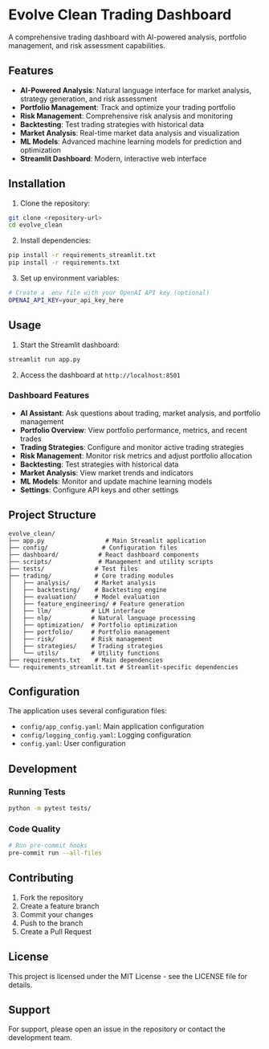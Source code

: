 # Evolve Clean Trading Dashboard

A comprehensive trading dashboard with AI-powered analysis, portfolio management, and risk assessment capabilities.

## Features

- **AI-Powered Analysis**: Natural language interface for market analysis, strategy generation, and risk assessment
- **Portfolio Management**: Track and optimize your trading portfolio
- **Risk Management**: Comprehensive risk analysis and monitoring
- **Backtesting**: Test trading strategies with historical data
- **Market Analysis**: Real-time market data analysis and visualization
- **ML Models**: Advanced machine learning models for prediction and optimization
- **Streamlit Dashboard**: Modern, interactive web interface

## Installation

1. Clone the repository:
```bash
git clone <repository-url>
cd evolve_clean
```

2. Install dependencies:
```bash
pip install -r requirements_streamlit.txt
pip install -r requirements.txt
```

3. Set up environment variables:
```bash
# Create a .env file with your OpenAI API key (optional)
OPENAI_API_KEY=your_api_key_here
```

## Usage

1. Start the Streamlit dashboard:
```bash
streamlit run app.py
```

2. Access the dashboard at `http://localhost:8501`

### Dashboard Features

- **AI Assistant**: Ask questions about trading, market analysis, and portfolio management
- **Portfolio Overview**: View portfolio performance, metrics, and recent trades
- **Trading Strategies**: Configure and monitor active trading strategies
- **Risk Management**: Monitor risk metrics and adjust portfolio allocation
- **Backtesting**: Test strategies with historical data
- **Market Analysis**: View market trends and indicators
- **ML Models**: Monitor and update machine learning models
- **Settings**: Configure API keys and other settings

## Project Structure

```
evolve_clean/
├── app.py                 # Main Streamlit application
├── config/               # Configuration files
├── dashboard/           # React dashboard components
├── scripts/             # Management and utility scripts
├── tests/              # Test files
├── trading/            # Core trading modules
│   ├── analysis/       # Market analysis
│   ├── backtesting/    # Backtesting engine
│   ├── evaluation/     # Model evaluation
│   ├── feature_engineering/ # Feature generation
│   ├── llm/           # LLM interface
│   ├── nlp/           # Natural language processing
│   ├── optimization/  # Portfolio optimization
│   ├── portfolio/     # Portfolio management
│   ├── risk/          # Risk management
│   ├── strategies/    # Trading strategies
│   └── utils/         # Utility functions
├── requirements.txt    # Main dependencies
└── requirements_streamlit.txt # Streamlit-specific dependencies
```

## Configuration

The application uses several configuration files:

- `config/app_config.yaml`: Main application configuration
- `config/logging_config.yaml`: Logging configuration
- `config.yaml`: User configuration

## Development

### Running Tests
```bash
python -m pytest tests/
```

### Code Quality
```bash
# Run pre-commit hooks
pre-commit run --all-files
```

## Contributing

1. Fork the repository
2. Create a feature branch
3. Commit your changes
4. Push to the branch
5. Create a Pull Request

## License

This project is licensed under the MIT License - see the LICENSE file for details.

## Support

For support, please open an issue in the repository or contact the development team. 